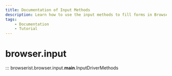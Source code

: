 ```yaml
---
title: Documentation of Input Methods
description: Learn how to use the input methods to fill forms in Browserist. Includes code examples for beginners and advanced users for web scraping and browser automation.
tags:
    - Documentation
    - Tutorial
---
```


# browser.input

::: browserist.browser.input.__main__.InputDriverMethods
